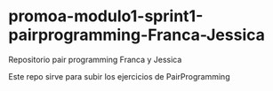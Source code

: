 # promoa-modulo1-sprint1-pairprogramming-Franca-Jessica
Repositorio pair programming Franca y Jessica


Este repo sirve para subir los ejercicios de PairProgramming